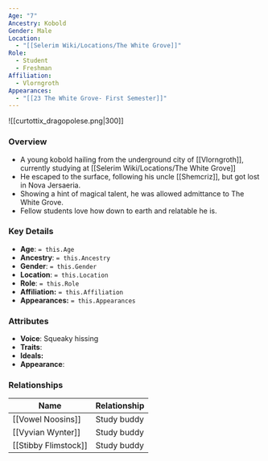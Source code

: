 ```yaml
---
Age: "7"
Ancestry: Kobold
Gender: Male
Location:
  - "[[Selerim Wiki/Locations/The White Grove]]"
Role:
  - Student
  - Freshman
Affiliation:
  - Vlorngroth
Appearances:
  - "[[23 The White Grove- First Semester]]"
---
```


![[curtottix_dragopolese.png|300]]

### Overview
- A young kobold hailing from the underground city of [[Vlorngroth]], currently studying at [[Selerim Wiki/Locations/The White Grove]]
- He escaped to the surface, following his uncle [[Shemcriz]], but got lost in Nova Jersaeria.
- Showing a hint of magical talent, he was allowed admittance to The White Grove.
- Fellow students love how down to earth and relatable he is.

### Key Details
- **Age**: `= this.Age`
- **Ancestry**: `= this.Ancestry`
- **Gender**: `= this.Gender`
- **Location**: `= this.Location`
- **Role**: `= this.Role`
- **Affiliation:** `= this.Affiliation`
- **Appearances:** `= this.Appearances`

### Attributes
- **Voice**: Squeaky hissing
- **Traits**: 
- **Ideals:** 
- **Appearance**:

### Relationships

| Name                 | Relationship |
| -------------------- | ------------ |
| [[Vowel Noosins]]    | Study buddy  |
| [[Vyvian Wynter]]    | Study buddy  |
| [[Stibby Flimstock]] | Study buddy  |

